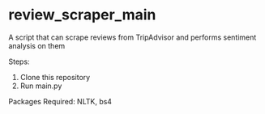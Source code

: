 # review_scraper_main
 A script that can scrape reviews from TripAdvisor and performs sentiment analysis on them
 
 Steps:
 1. Clone this repository
 2. Run main.py
 
 Packages Required: NLTK, bs4
